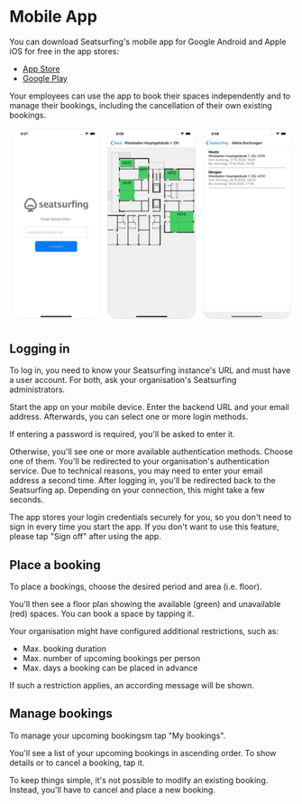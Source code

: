 # Mobile App

You can download Seatsurfing's mobile app for Google Android and Apple iOS for free in the app stores:

* [App Store](https://apps.apple.com/app/seatsurfing/id1579071273)
* [Google Play](https://play.google.com/store/apps/details?id=de.seatsurfing.app)

Your employees can use the app to book their spaces independently and to manage their bookings, including the cancellation of their own existing bookings.

![App Screenshots](img/app.png)

## Logging in
To log in, you need to know your Seatsurfing instance's URL and must have a user account. For both, ask your organisation's Seatsurfing administrators.

Start the app on your mobile device. Enter the backend URL and your email address. Afterwards, you can select one or more login methods.

If entering a password is required, you'll be asked to enter it.

Otherwise, you'll see one or more available authentication methods. Choose one of them. You'll be redirected to your organisation's authentication service. Due to technical reasons, you may need to enter your email address a second time. After logging in, you'll be redirected back to the Seatsurfing ap. Depending on your connection, this might take a few seconds.

The app stores your login credentials securely for you, so you don't need to sign in every time you start the app. If you don't want to use this feature, please tap "Sign off" after using the app.

## Place a booking
To place a bookings, choose the desired period and area (i.e. floor).

You'll then see a floor plan showing the available (green) and unavailable (red) spaces. You can book a space by tapping it.

Your organisation might have configured additional restrictions, such as:

* Max. booking duration
* Max. number of upcoming bookings per person
* Max. days a booking can be placed in advance

If such a restriction applies, an according message will be shown.

## Manage bookings
To manage your upcoming bookingsm tap "My bookings".

You'll see a list of your upcoming bookings in ascending order. To show details or to cancel a booking, tap it.

To keep things simple, it's not possible to modify an existing booking. Instead, you'll have to cancel and place a new booking.